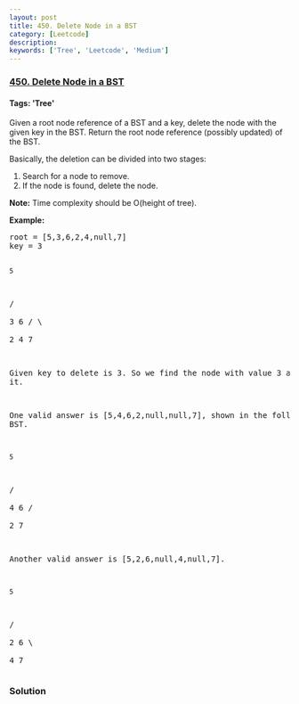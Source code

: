 ```yaml
---
layout: post
title: 450. Delete Node in a BST
category: [Leetcode]
description: 
keywords: ['Tree', 'Leetcode', 'Medium']
---
```

### [450. Delete Node in a BST](https://leetcode.com/problems/delete-node-in-a-bst)

#### Tags: 'Tree'

<div class="content__u3I1 question-content__JfgR"><div><p>Given a root node reference of a BST and a key, delete the node with the given key in the BST. Return the root node reference (possibly updated) of the BST.</p>
<p>Basically, the deletion can be divided into two stages:
</p><ol>
<li>Search for a node to remove.</li>
<li>If the node is found, delete the node.</li>
</ol>
<p></p>
<p><b>Note:</b> Time complexity should be O(height of tree).</p>
<p><b>Example:</b>
</p><pre>root = [5,3,6,2,4,null,7]
key = 3

    5
   / \
  3   6
 / \   \
2   4   7

Given key to delete is 3. So we find the node with value 3 and delete it.

One valid answer is [5,4,6,2,null,null,7], shown in the following BST.

    5
   / \
  4   6
 /     \
2       7

Another valid answer is [5,2,6,null,4,null,7].

    5
   / \
  2   6
   \   \
    4   7
</pre>
<p></p></div></div>

### Solution
